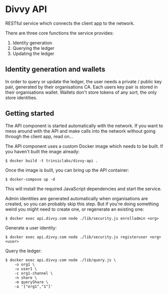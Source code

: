 # Divvy API

RESTful service which connects the client app to the network.

There are three core functions the service provides:

1. Identity generation
2. Querying the ledger
3. Updating the ledger

## Identity generation and wallets

In order to query or update the ledger, the user needs a private / public
key pair, generated by their organisations CA. Each users key pair is
stored in their organisations wallet. Wallets don't store tokens
of any sort, the only store identities.

## Getting started

The API component is started automatically with the network. If you want to
mess around with the API and make calls into the network without going
through the client app, read on...

The API component uses a custom Docker image which needs to be built.
If you haven't built the image already:

```
$ docker build -t trinsiclabs/divvy-api .
```

Once the image is built, you can bring up the API container:

```
$ docker-compose up -d
```

This will install the required JavaScript dependencies and start the service.

Admin identities are generated automatically when organisations are created,
so you can probably skip this step. But if you're doing something weird you
might need to create one, or regenerate an existing one:

```
$ docker exec api.divvy.com node ./lib/security.js enrolladmin <org>
```

Generate a user identity:

```
$ docker exec api.divvy.com node ./lib/security.js registeruser <org> <user>
```

Query the ledger:

```
$ docker exec api.divvy.com node ./lib/query.js \
    -o org1 \
    -u user1 \
    -c org1-channel \
    -n share \
    -m queryShare \
    -a '["org1","1"]'
```
